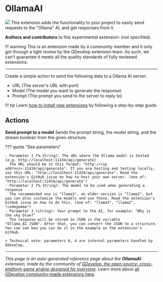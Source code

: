 # OllamaAI

<img src="https://asset-resources.gdevelop.io/public-resources/Icons/17afc029e0ccfc314f5b7f5f53632ca24b3e6082d0cc87c0777dcfa79fd56e0b_chat-processing-outline.svg" class="extension-icon"></img>
This extension adds the functionality to your project to easily send requests to the "Ollama" AI, and get responses from it.

**Authors and contributors** to this experimental extension: (not specified).

!!! warning
    This is an extension made by a community member and it only got through a
    light review by the GDevelop extension team. As such, we can't guarantee it
    meets all the quality standards of fully reviewed extensions.

---

Create a simple action to send the following data to a Ollama AI server:


- URL (The server's URL with port)
- Model (The model you want to generate the response)
- Prompt (The prompt you send to the server to reply to)

!!! tip
    Learn [how to install new extensions](/gdevelop5/extensions/search) by following a step-by-step guide.

## Actions

**Send prompt to a model**
Sends the prompt string, the model string, and the stream boolean from the given structure.

??? quote "See parameters"

    - Parameter 1 (🔤 String): The URL where the Ollama model is hosted (e.g. http://localhost:11434/api/generate)
      The URL should be in this format: "http://<ip address>:11434/api/generate". If you are hosting and testing locally, use this URL: "http://localhost:11434/api/generate". Read the extension's GitHub issue on how to host your own server. (one of: "http://localhost:11434/api/generate")
    - Parameter 2 (🔤 String): The model to be used when generating a response
      The recommended one is "llama3", an older version is "llama2", but you can also customize the models and use those. Read the extension's GitHub issue on how to do this. (one of: "llama3", "llama2", "codegemma")
    - Parameter 3 (string): Your prompt to the AI, for example: "Why is the sky blue?"
      The response will be stored in JSON in the variable "Ollama_AI_JSON". After that, you can convert the JSON to a structure. You can see how you can do it in the example on the extension's GitHub.

    > Technical note: parameters 0, 4 are internal parameters handled by GDevelop.




---

*This page is an auto-generated reference page about the **OllamaAI** extension, made by the community of [GDevelop, the open-source, cross-platform game engine designed for everyone](https://gdevelop.io/).* Learn more about [all GDevelop community-made extensions here](/gdevelop5/extensions).